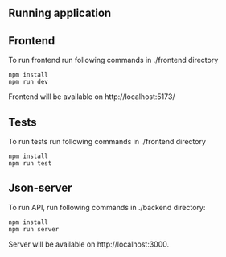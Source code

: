 ## Running application

## Frontend

To run frontend run following commands in ./frontend directory

    npm install
    npm run dev

Frontend will be available on http://localhost:5173/

## Tests

To run tests run following commands in ./frontend directory

    npm install
    npm run test

## Json-server

To run API, run following commands in ./backend directory:

    npm install
    npm run server

Server will be available on http://localhost:3000.
